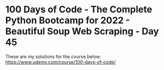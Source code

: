 # 100 Days of Code - The Complete Python Bootcamp for 2022 - Beautiful Soup Web Scraping - Day 45

These are my solutions for the course below:<br>
https://www.udemy.com/course/100-days-of-code/<br>